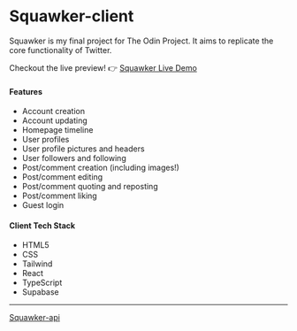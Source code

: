# Squawker-client
Squawker is my final project for The Odin Project. It aims to replicate the core functionality of Twitter.

Checkout the live preview! 👉 [Squawker Live Demo]()

#### Features
- Account creation
- Account updating
- Homepage timeline
- User profiles
- User profile pictures and headers
- User followers and following
- Post/comment creation (including images!)
- Post/comment editing
- Post/comment quoting and reposting
- Post/comment liking
- Guest login

#### Client Tech Stack
- HTML5
- CSS
- Tailwind
- React
- TypeScript
- Supabase

---
[Squawker-api](https://github.com/99slayer/squawker-api)
